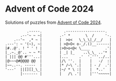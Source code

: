 # Advent of Code 2024

Solutions of puzzles from [Advent of Code 2024](https://adventofcode.com/2024).

```
          .-----.          .------------------.
       .--'~ ~ ~|        .-' *       \  /     '-.
    .--'~  ,* ~ |        |  >o<   \_\_\|_/__/   |
.---': ~ '(~), ~|        | >@>O< o-_/.()__------|
|#..@'. ! " ' ! |        |>O>o<@< \____       .'|
|_.~._@'.. ~ ~ *|        | _| |_    ..\_\_ ..'* |
| ||| @@ #'''...|        |...     .'  '.'''../..|
|@~~~@#@@@@ @@  |        |/\ ''.  |    |   -/  :|
|~~..--. -----  |        |* /~\ '.|    | - /  .'|
'---'  ||[][]_\_|        |~/ * \ :|    |  *..'  |
       |------- |        |   /\ .'|    |'''~~~~~|
```
